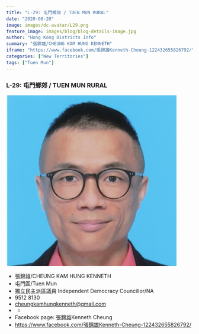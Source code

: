 ```yaml
---
title: "L-29: 屯門鄉郊 / TUEN MUN RURAL"
date: "2020-08-20"
image: images/dc-avatar/L29.png
feature_image: images/blog/blog-details-image.jpg
author: "Hong Kong Districts Info"
summary: "張錦雄/CHEUNG KAM HUNG KENNETH"
iframe: "https://www.facebook.com/張錦雄Kenneth-Cheung-122432655826792/"
categories: ["New Territories"]
tags: ["Tuen Mun"]
---
```


### L-29: 屯門鄉郊 / TUEN MUN RURAL  
![](/images/dc-avatar/L29.png)  

 - 張錦雄/CHEUNG KAM HUNG KENNETH  
 - 屯門區/Tuen Mun  
 - 獨立民主派區議員 Independent Democracy Councillor/NA  
 - 9512 8130  
 - cheungkamhungkenneth@gmail.com  
 - -  
 - Facebook page: 張錦雄Kenneth Cheung  
 - https://www.facebook.com/張錦雄Kenneth-Cheung-122432655826792/
